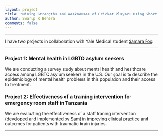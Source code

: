 ```yaml
---
layout: project
title: "Mining Strengths and Weaknesses of Cricket Players Using Short Text Commentary"
author: Swarup R Behera
comments: false
---
```

___

I have two projects in collaboration with Yale Medical student [Samara Fox](https://www.linkedin.com/in/samara-fox-5483469/):

___

### Project 1: Mental health in LGBTQ asylum seekers

We are conducting a survey study about mental health and healthcare access among LGBTQ asylum seekers in the U.S. Our goal is to describe the epidemiology of mental health problems in this population and their access to treatment.

### Project 2: Effectiveness of a training intervention for emergency room staff in Tanzania

We are evaluating the effectiveness of a staff traning intervention (developed and implemented by Sam) in improving clinical practice and outcomes for patients with traumatic brain injuries. 

___
